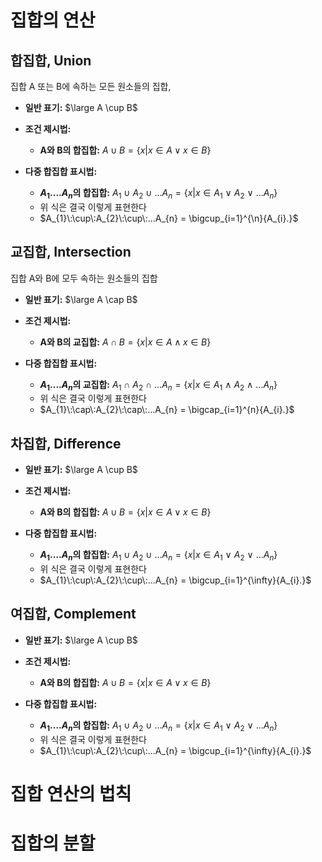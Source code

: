 # 집합의 연산

## 합집합, Union
집합 A 또는 B에 속하는 모든 원소들의 집합, 

- **일반 표기:** $\large A \cup B$

- **조건 제시법:**
	+ **A와 B의 합집합:** $A \cup B = \{x|x\in A \vee x \in B\}$
	
- **다중 합집합 표시법:**
	+ **$A_{1}....A_n$의 합집합:**  $A_{1}\:\cup\:A_{2}\:\cup\:...A_{n} = \{x|x \in A_{1}\:\vee\:A_{2}\:\vee\:...A_{n}\}$
	+ 위 식은 결국 이렇게 표현한다
	+ $A_{1}\:\cup\:A_{2}\:\cup\:...A_{n} = \bigcup_{i=1}^{\n}{A_{i}.}$

## 교집합, Intersection
집합 A와 B에 모두 속하는 원소들의 집합

- **일반 표기:** $\large A \cap B$

- **조건 제시법:**
	+ **A와 B의 교집합:** $A \cap B = \{x|x\in A \wedge x \in B\}$
	
- **다중 합집합 표시법:**
	+ **$A_{1}....A_n$의 교집합:**  $A_{1}\:\cap\:A_{2}\:\cap\:\dots A_{n} = \{x|x \in A_{1}\:\wedge\:A_{2}\:\wedge\:\dots A_{n}\}$
	+ 위 식은 결국 이렇게 표현한다
	+ $A_{1}\:\cap\:A_{2}\:\cap\:...A_{n} = \bigcap_{i=1}^{n}{A_{i}.}$

## 차집합, Difference

- **일반 표기:** $\large A \cup B$

- **조건 제시법:**
	+ **A와 B의 합집합:** $A \cup B = \{x|x\in A \vee x \in B\}$
	
- **다중 합집합 표시법:**
	+ **$A_{1}....A_n$의 합집합:**  $A_{1}\:\cup\:A_{2}\:\cup\:...A_{n} = \{x|x \in A_{1}\:\vee\:A_{2}\:\vee\:...A_{n}\}$
	+ 위 식은 결국 이렇게 표현한다
	+ $A_{1}\:\cup\:A_{2}\:\cup\:...A_{n} = \bigcup_{i=1}^{\infty}{A_{i}.}$

## 여집합, Complement

- **일반 표기:** $\large A \cup B$

- **조건 제시법:**
	+ **A와 B의 합집합:** $A \cup B = \{x|x\in A \vee x \in B\}$
	
- **다중 합집합 표시법:**
	+ **$A_{1}....A_n$의 합집합:**  $A_{1}\:\cup\:A_{2}\:\cup\:...A_{n} = \{x|x \in A_{1}\:\vee\:A_{2}\:\vee\:...A_{n}\}$
	+ 위 식은 결국 이렇게 표현한다
	+ $A_{1}\:\cup\:A_{2}\:\cup\:...A_{n} = \bigcup_{i=1}^{\infty}{A_{i}.}$


# 집합 연산의 법칙


# 집합의 분할
